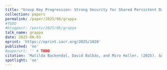 ```yaml
---
title: "Group Key Progression: Strong Security for Shared Persistent Data"
collection: papers
permalink: /paper/2025/06/grappa
#TODO
#blogpost: /posts/2025/06/grappa
talk_name: grappa
date: 2025-06-03
eprint: 'https://eprint.iacr.org/2025/1028'
published: 'no'
#paperurl: '' # TODO
citation: 'Matilda Backendal, David Balbás, and Miro Haller. (2025). &quot;Group Key Progression: Strong Security for Shared Persistent Data&quot;. <i>preprint</i>'
spotlight: 'no'
---
```


